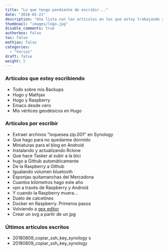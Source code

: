 ```yaml
---
title: "Lo que tengo pendiente de escribir..."
date: "2018-01-21"
description: "Una lista con los artículos en los que estoy trabajando y los que tengo pendientes de empezar."
thumbnail: "images/logo.jpg"
disable_comments: true
authorbox: false
toc: false
mathjax: false
categories:
  - "Varios"
draft: false
weight: 5
---
```

### Artículos que estoy escribiendo
 - Todo sobre mis Backups
 - Hugo y Mathjax
 - Hugo y Raspberry
 - Emacs desde cero
 - Mis vértices geodésicos en Hugo


### Artículos por escribir
 - Extraer archivos "loquesea.zip.001" en Synology
 - Que hago para no quedarme dormido
 - Miniaturas para el blog en Android
 - Instalando y actualizando Rclone
 - Que hace Tasker al subir a la bici
 - hugo a Github automáticamente
 - De la Raspberry a Github
 - Igualando volumen bluetooth 
 - Esponjas quitamanchas del Mercadona
 - Cuantos kilómetros hago este año
 - vpn a través de Raspberry y Android
 - Y cuando la Raspberry muera... 
 - Duelo de calcetines
 - Docker en Raspberry.  Primeros pasos
 - Volviendo a [gpx editor](https://sourceforge.net/projects/gpxeditor) 
 - Crear un svg a partir de un jpg


 
### Últimos artículos escritos
 - 20180809_copiar_ssh_key_synology
s
 - 20180809_copiar_ssh_key_synology
<!--stackedit_data:
eyJoaXN0b3J5IjpbLTE2NTE3Mjc1MThdfQ==
-->
